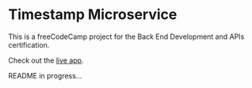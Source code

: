 # Timestamp Microservice

This is a freeCodeCamp project for the Back End Development and APIs certification.

Check out the [live app](https://timestamp-microservice.spenalozacortes.repl.co/).

README in progress...